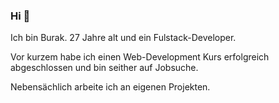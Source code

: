 ### Hi 👋

Ich bin Burak.
27 Jahre alt und ein Fulstack-Developer.

Vor kurzem habe ich einen Web-Development Kurs erfolgreich abgeschlossen und bin seither auf Jobsuche.


Nebensächlich arbeite ich an eigenen Projekten.


<!--
**Burak5796/Burak5796** is a ✨ _special_ ✨ repository because its `README.md` (this file) appears on your GitHub profile.

Here are some ideas to get you started:

- 🔭 I’m currently working on ...
- 🌱 I’m currently learning ...
- 👯 I’m looking to collaborate on ...
- 🤔 I’m looking for help with ...
- 💬 Ask me about ...
- 📫 How to reach me: ...
- 😄 Pronouns: ...
- ⚡ Fun fact: ...
-->
